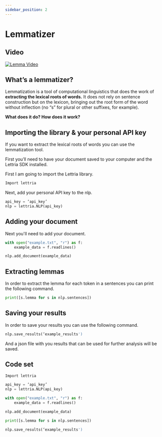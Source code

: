 ```yaml
---
sidebar_position: 2
---
```


# Lemmatizer

## Video

[![Lemma Video](/img/lemma-thumbnail.png)](https://youtu.be/8wqI7Wzoxkk)

## What’s a lemmatizer?

Lemmatization is a tool of computational linguistics that does the work of **extracting the lexical roots of words.** It does not rely on sentence construction but on the lexicon, bringing out the root form of the word without inflection (no “s” for plural or other suffixes, for example).

**What does it do? How does it work?**

## Importing the library & your personal API key

If you want to extract the lexical roots of words you can use the lemmatization tool.

First you’ll need to have your document saved to your computer and the Lettria SDK installed.

First I am going to import the Lettria library.

```python
Import lettria
```

Next, add your personal API key to the nlp.

```python
api_key = ‘api_key’
nlp = lettria.NLP(api_key)
```

## Adding your document

Next you'll need to add your document.

```python
with open("example.txt", "r") as f:
	example_data = f.readlines()

nlp.add_document(example_data)
```

## Extracting lemmas

In order to extract the lemma for each token in a sentences you can print the following command.

```python
print([s.lemma for s in nlp.sentences])
```

## Saving your results

In order to save your results you can use the following command.

```python
nlp.save_results(‘example_results')
```

And a json file with you results that can be used for further analysis will be saved.

## Code set

```python
Import lettria

api_key = ‘api_key’
nlp = lettria.NLP(api_key)

with open("example.txt", "r") as f:
	example_data = f.readlines()

nlp.add_document(example_data)

print([s.lemma for s in nlp.sentences])

nlp.save_results(‘example_results')
```
